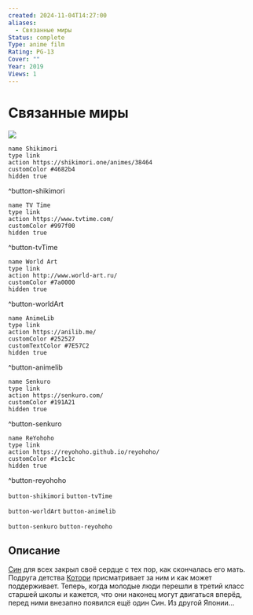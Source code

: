 ```yaml
---
created: 2024-11-04T14:27:00
aliases:
  - Связанные миры
Status: complete
Type: anime film
Rating: PG-13
Cover: ""
Year: 2019
Views: 1
---
```


# Связанные миры

![](https://nyaa.shikimori.one/uploads/poster/animes/38464/edc1f2c820b9aa02f8c69da1465b2592.jpeg)

```button
name Shikimori
type link
action https://shikimori.one/animes/38464
customColor #4682b4
hidden true
```
^button-shikimori

```button
name TV Time
type link
action https://www.tvtime.com/
customColor #997f00
hidden true
```
^button-tvTime

```button
name World Art
type link
action http://www.world-art.ru/
customColor #7a0000
hidden true
```
^button-worldArt

```button
name AnimeLib
type link
action https://anilib.me/
customColor #252527
customTextColor #7E57C2
hidden true
```
^button-animelib

```button
name Senkuro
type link
action https://senkuro.com/
customColor #191A21
hidden true
```
^button-senkuro

```button
name ReYohoho
type link
action https://reyohoho.github.io/reyohoho/
customColor #1c1c1c
hidden true
```
^button-reyohoho

`button-shikimori` `button-tvTime`

`button-worldArt` `button-animelib`

`button-senkuro` `button-reyohoho`

## Описание

[Син](https://shikimori.one/characters/150643-shin-hazama) для всех закрыл своё сердце с тех пор, как скончалась его мать. Подруга детства [Котори](https://shikimori.one/characters/150644-kotori-izumi) присматривает за ним и как может поддерживает. Теперь, когда молодые люди перешли в третий класс старшей школы и кажется, что они наконец могут двигаться вперёд, перед ними внезапно появился ещё один Син. Из другой Японии...
